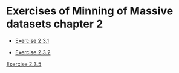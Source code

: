 # Exercises of Minning of Massive datasets chapter 2

* [Exercise 2.3.1](https://github.com/E008001/Minnig-of-massive-datasets-Exercises/blob/master/MapReduce.md)

* [Exercise 2.3.2](https://github.com/E008001/Minnig-of-massive-datasets-Exercises/blob/master/MapReduce%20Algorithm%20Matrix%20Multiplication.pdf)

 [Exercise 2.3.5](https://github.com/E008001/Minnig-of-massive-datasets-Exercises/blob/master/Exercise%202.3.5.md)
